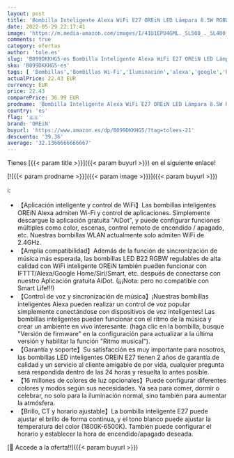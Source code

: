 ```yaml
---
layout: post
title: 'Bombilla Inteligente Alexa WiFi E27 OREiN LED Lámpara 8.5W RGBW Sincronización de Música Temporizador Regulable controlable por App compatible con IFTTT Alexa Google Home SmartThings Siri 4 piezas'
date: 2022-05-29 22:17:41
image: 'https://m.media-amazon.com/images/I/41U1EPU4GML._SL500_._SL400_.jpg'
comments: true
category: ofertas
author: 'tole.es'
slug: 'B099DKKHG5-es Bombilla Inteligente Alexa WiFi E27 OREiN LED Lámpara 8.5W...'
sku: 'B099DKKHG5-es'
tags: [ 'Bombillas','Bombillas Wi-Fi','Iluminación','alexa','google','home','ifttt','orein','🇪🇸', ]
actualPrice: 22.43 EUR
currency: EUR
price: 22.43
comparePrice: 36.99 EUR
prodname: 'Bombilla Inteligente Alexa WiFi E27 OREiN LED Lámpara 8.5W RGBW Sincronización de Música Temporizador Regulable controlable por App compatible con IFTTT Alexa Google Home SmartThings Siri 4 piezas'
country: 'es'
flag: '🇪🇸'
brand: 'OREiN'
buyurl: 'https://www.amazon.es/dp/B099DKKHG5/?tag=tolees-21'
descuento: '39.36'
average: '32.1366666666667'
---
```


Tienes [{{< param title >}}]({{< param buyurl >}}) en el siguiente enlace!

[![{{< param prodname >}}]({{< param image >}})]({{< param buyurl >}})

ℹ️:

- 【Aplicación inteligente y control de WiFi】Las bombillas inteligentes OREiN Alexa admiten Wi-Fi y control de aplicaciones. Simplemente descargue la aplicación gratuita "AiDot", y puede configurar funciones múltiples como color, escenas, control remoto de encendido / apagado, etc. Nuestras bombillas WLAN actualmente solo admiten WiFi de 2.4GHz.
- 【Amplia compatibilidad】Además de la función de sincronización de música más esperada, las bombillas LED B22 RGBW regulables de alta calidad con WiFi inteligente OREiN también pueden funcionar con IFTTT/Alexa/Google Home/Siri/Smart, etc. después de conectarse con nuestro Aplicación gratuita AiDot. (¡¡¡Nota: pero no compatible con Smart Life!!!)
- 【Control de voz y sincronización de música】¡Nuestras bombillas inteligentes Alexa pueden realizar un control de voz popular simplemente conectándose con dispositivos de voz inteligentes! Las bombillas inteligentes pueden funcionar con el ritmo de la música y crear un ambiente en vivo interesante. (haga clic en la bombilla, busque "Versión de firmware" en la configuración para actualizar a la última versión y habilitar la función "Ritmo musical").
- 【Garantía y soporte】Su satisfacción es muy importante para nosotros, las bombillas LED inteligentes OREiN E27 tienen 2 años de garantía de calidad y un servicio al cliente amigable de por vida, cualquier pregunta será respondida dentro de las 24 horas y resuelta lo antes posible.
- 【16 millones de colores de luz opcionales】Puede configurar diferentes colores y modos según sus necesidades. Ya sea para comer, dormir o celebrar, no solo para la iluminación normal, sino también para aumentar la atmósfera.
- 【Brillo, CT y horario ajustable】La bombilla inteligente E27 puede ajustar el brillo de forma continua, y el tono blanco puede ajustar la temperatura del color (1800K-6500K). También puede configurar el horario y establecer la hora de encendido/apagado deseada.

[🛒 Accede a la oferta!!]({{< param buyurl >}})
